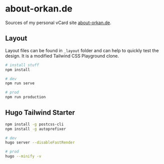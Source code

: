 # about-orkan.de

Sources of my personal vCard site [about-orkan.de](https://www.about-orkan.de).

## Layout

Layout files can be found in `_layout` folder and can help to quickly test the design. It is a modified Tailwind CSS Playground clone. 

```sh
# install stuff
npm install

# dev
npm run serve

# prod
npm run production
```

## Hugo Tailwind Starter

```sh
npm install -g postcss-cli
npm install -g autoprefixer

# dev
hugo server --disableFastRender

# prod
hugo --minify -v
```